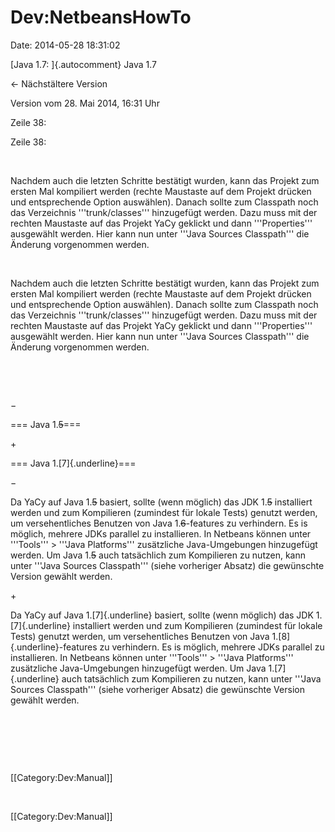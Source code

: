 Dev:NetbeansHowTo
=================

Date: 2014-05-28 18:31:02

[Java 1.7: ]{.autocomment} Java 1.7

← Nächstältere Version

Version vom 28. Mai 2014, 16:31 Uhr

Zeile 38:

Zeile 38:

 

<div>

Nachdem auch die letzten Schritte bestätigt wurden, kann das Projekt zum
ersten Mal kompiliert werden (rechte Maustaste auf dem Projekt drücken
und entsprechende Option auswählen). Danach sollte zum Classpath noch
das Verzeichnis \'\'\'trunk/classes\'\'\' hinzugefügt werden. Dazu muss
mit der rechten Maustaste auf das Projekt YaCy geklickt und dann
\'\'\'Properties\'\'\' ausgewählt werden. Hier kann nun unter \'\'\'Java
Sources Classpath\'\'\' die Änderung vorgenommen werden.

</div>

 

<div>

Nachdem auch die letzten Schritte bestätigt wurden, kann das Projekt zum
ersten Mal kompiliert werden (rechte Maustaste auf dem Projekt drücken
und entsprechende Option auswählen). Danach sollte zum Classpath noch
das Verzeichnis \'\'\'trunk/classes\'\'\' hinzugefügt werden. Dazu muss
mit der rechten Maustaste auf das Projekt YaCy geklickt und dann
\'\'\'Properties\'\'\' ausgewählt werden. Hier kann nun unter \'\'\'Java
Sources Classpath\'\'\' die Änderung vorgenommen werden.

</div>

 

 

−

<div>

=== Java 1.~~5~~===

</div>

\+

<div>

=== Java 1.[7]{.underline}===

</div>

−

<div>

Da YaCy auf Java 1.~~5~~ basiert, sollte (wenn möglich) das JDK 1.~~5~~
installiert werden und zum Kompilieren (zumindest für lokale Tests)
genutzt werden, um versehentliches Benutzen von Java 1.~~6~~-features zu
verhindern. Es is möglich, mehrere JDKs parallel zu installieren. In
Netbeans können unter \'\'\'Tools\'\'\' \> \'\'\'Java Platforms\'\'\'
zusätzliche Java-Umgebungen hinzugefügt werden. Um Java 1.~~5~~ auch
tatsächlich zum Kompilieren zu nutzen, kann unter \'\'\'Java Sources
Classpath\'\'\' (siehe vorheriger Absatz) die gewünschte Version gewählt
werden.

</div>

\+

<div>

Da YaCy auf Java 1.[7]{.underline} basiert, sollte (wenn möglich) das
JDK 1.[7]{.underline} installiert werden und zum Kompilieren (zumindest
für lokale Tests) genutzt werden, um versehentliches Benutzen von Java
1.[8]{.underline}-features zu verhindern. Es is möglich, mehrere JDKs
parallel zu installieren. In Netbeans können unter \'\'\'Tools\'\'\' \>
\'\'\'Java Platforms\'\'\' zusätzliche Java-Umgebungen hinzugefügt
werden. Um Java 1.[7]{.underline} auch tatsächlich zum Kompilieren zu
nutzen, kann unter \'\'\'Java Sources Classpath\'\'\' (siehe vorheriger
Absatz) die gewünschte Version gewählt werden.

</div>

 

 

 

<div>

\[\[Category:Dev:Manual\]\]

</div>

 

<div>

\[\[Category:Dev:Manual\]\]

</div>

